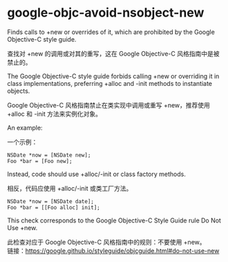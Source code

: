 # google-objc-avoid-nsobject-new

Finds calls to +new or overrides of it, which are prohibited by the Google Objective-C style guide.

查找对 +new 的调用或对其的重写，这在 Google Objective-C 风格指南中是被禁止的。

The Google Objective-C style guide forbids calling +new or overriding it in class implementations, preferring +alloc and -init methods to instantiate objects.

Google Objective-C 风格指南禁止在类实现中调用或重写 +new，推荐使用 +alloc 和 -init 方法来实例化对象。

An example:

一个示例：

```objc
NSDate *now = [NSDate new];
Foo *bar = [Foo new];
```

Instead, code should use +alloc/-init or class factory methods.

相反，代码应使用 +alloc/-init 或类工厂方法。

```objc
NSDate *now = [NSDate date];
Foo *bar = [[Foo alloc] init];
```

This check corresponds to the Google Objective-C Style Guide rule Do Not Use +new.

此检查对应于 Google Objective-C 风格指南中的规则：不要使用 +new。  
链接：https://google.github.io/styleguide/objcguide.html#do-not-use-new
